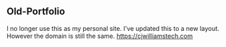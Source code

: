 ## Old-Portfolio
I no longer use this as my personal site. I've updated this to a new layout. 
However the domain is still the same. 
https://cjwilliamstech.com
